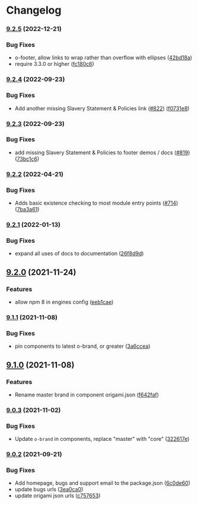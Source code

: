# Changelog

### [9.2.5](https://www.github.com/Financial-Times/origami/compare/o-footer-v9.2.4...o-footer-v9.2.5) (2022-12-21)


### Bug Fixes

* o-footer, allow links to wrap rather than overflow with ellipses ([42bd18a](https://www.github.com/Financial-Times/origami/commit/42bd18a09fd303e2ec40b79a6909c6f91e6d9bb6))
* require 3.3.0 or higher ([fc180c6](https://www.github.com/Financial-Times/origami/commit/fc180c619755daa1b7bfe65509f354cf0de113bf))

### [9.2.4](https://www.github.com/Financial-Times/origami/compare/o-footer-v9.2.3...o-footer-v9.2.4) (2022-09-23)


### Bug Fixes

* Add another missing Slavery Statement & Policies link ([#822](https://www.github.com/Financial-Times/origami/issues/822)) ([f0731e8](https://www.github.com/Financial-Times/origami/commit/f0731e8d6f6564f8afba6d490609f3d549bca65a))

### [9.2.3](https://www.github.com/Financial-Times/origami/compare/o-footer-v9.2.2...o-footer-v9.2.3) (2022-09-23)


### Bug Fixes

* add missing Slavery Statement & Policies to footer demos / docs ([#819](https://www.github.com/Financial-Times/origami/issues/819)) ([73bc1c6](https://www.github.com/Financial-Times/origami/commit/73bc1c6e3e75a677602fd3051c4ea9f9f72f360d))

### [9.2.2](https://www.github.com/Financial-Times/origami/compare/o-footer-v9.2.1...o-footer-v9.2.2) (2022-04-21)


### Bug Fixes

* Adds basic existence checking to most module entry points ([#714](https://www.github.com/Financial-Times/origami/issues/714)) ([7ba3a61](https://www.github.com/Financial-Times/origami/commit/7ba3a61d0de2a32d3a27a225fd4258b3820c7bda))

### [9.2.1](https://www.github.com/Financial-Times/origami/compare/o-footer-v9.2.0...o-footer-v9.2.1) (2022-01-13)


### Bug Fixes

* expand all uses of docs to documentation ([26f8d9d](https://www.github.com/Financial-Times/origami/commit/26f8d9d8cbbe3e78902d8c3951b37e08150a77bd))

## [9.2.0](https://www.github.com/Financial-Times/origami/compare/o-footer-v9.1.1...o-footer-v9.2.0) (2021-11-24)


### Features

* allow npm 8 in engines config ([eeb1cae](https://www.github.com/Financial-Times/origami/commit/eeb1cae6e7f0379e647f2b41240b1f294997d528))

### [9.1.1](https://www.github.com/Financial-Times/origami/compare/o-footer-v9.1.0...o-footer-v9.1.1) (2021-11-08)


### Bug Fixes

* pin components to latest o-brand, or greater ([3a6ccea](https://www.github.com/Financial-Times/origami/commit/3a6ccea1e838e4a2003322ca1f855d0b87b26b60))

## [9.1.0](https://www.github.com/Financial-Times/origami/compare/o-footer-v9.0.3...o-footer-v9.1.0) (2021-11-08)


### Features

* Rename master brand in component origami.json ([f642faf](https://www.github.com/Financial-Times/origami/commit/f642faf0574d84ea8185b56e6090c8015def27e6))

### [9.0.3](https://www.github.com/Financial-Times/origami/compare/o-footer-v9.0.2...o-footer-v9.0.3) (2021-11-02)


### Bug Fixes

* Update `o-brand` in components, replace "master" with "core" ([322617e](https://www.github.com/Financial-Times/origami/commit/322617ea80f30a6825d9c36872e05574b871ea82))

### [9.0.2](https://www.github.com/Financial-Times/origami/compare/o-footer-v9.0.1...o-footer-v9.0.2) (2021-09-21)


### Bug Fixes

* Add homepage, bugs and support email to the package.json ([6c0de60](https://www.github.com/Financial-Times/origami/commit/6c0de60ebd6e64c4dd16d000fcc6b79412ce30f4))
* update bugs urls ([3ea0ca0](https://www.github.com/Financial-Times/origami/commit/3ea0ca03bcb6e55142a77387ad0fff5ddf056d44))
* update origami json urls ([c757653](https://www.github.com/Financial-Times/origami/commit/c7576532b5a14f0462d5346dfb63238be025602e))
